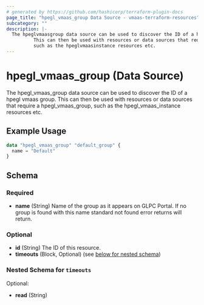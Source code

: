 ```yaml
---
# generated by https://github.com/hashicorp/terraform-plugin-docs
page_title: "hpegl_vmaas_group Data Source - vmaas-terraform-resources"
subcategory: ""
description: |-
  The hpeglvmaasgroup data source can be used to discover the ID of a hpegl vmaas group.
          This can then be used with resources or data sources that require a hpeglvmaasgroup,
          such as the hpeglvmaasinstance resources etc.
---
```


# hpegl_vmaas_group (Data Source)

The hpegl_vmaas_group data source can be used to discover the ID of a hpegl vmaas group.
		This can then be used with resources or data sources that require a hpegl_vmaas_group,
		such as the hpegl_vmaas_instance resources etc.

## Example Usage

```terraform
data "hpegl_vmaas_group" "default_group" {
  name = "Default"
}
```

<!-- schema generated by tfplugindocs -->
## Schema

### Required

- **name** (String) Name of the group as it appears on GLPC Portal. If no group is found with this name standard not found error returns will return.

### Optional

- **id** (String) The ID of this resource.
- **timeouts** (Block, Optional) (see [below for nested schema](#nestedblock--timeouts))

<a id="nestedblock--timeouts"></a>
### Nested Schema for `timeouts`

Optional:

- **read** (String)


